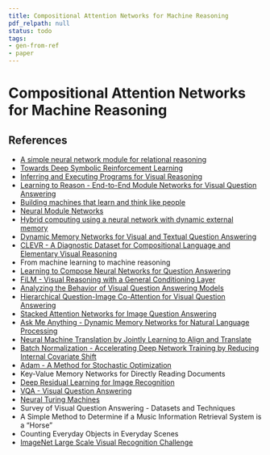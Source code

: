 ```yaml
---
title: Compositional Attention Networks for Machine Reasoning
pdf_relpath: null
status: todo
tags:
- gen-from-ref
- paper
---
```


# Compositional Attention Networks for Machine Reasoning

## References

- [A simple neural network module for relational reasoning](./a-simple-neural-network-module-for-relational-reasoning.md)
- [Towards Deep Symbolic Reinforcement Learning](./towards-deep-symbolic-reinforcement-learning.md)
- [Inferring and Executing Programs for Visual Reasoning](./inferring-and-executing-programs-for-visual-reasoning.md)
- [Learning to Reason - End-to-End Module Networks for Visual Question Answering](./learning-to-reason-end-to-end-module-networks-for-visual-question-answering.md)
- [Building machines that learn and think like people](./building-machines-that-learn-and-think-like-people.md)
- [Neural Module Networks](./neural-module-networks.md)
- [Hybrid computing using a neural network with dynamic external memory](./hybrid-computing-using-a-neural-network-with-dynamic-external-memory.md)
- [Dynamic Memory Networks for Visual and Textual Question Answering](./dynamic-memory-networks-for-visual-and-textual-question-answering.md)
- [CLEVR - A Diagnostic Dataset for Compositional Language and Elementary Visual Reasoning](./clevr-a-diagnostic-dataset-for-compositional-language-and-elementary-visual-reasoning.md)
- From machine learning to machine reasoning
- [Learning to Compose Neural Networks for Question Answering](./learning-to-compose-neural-networks-for-question-answering.md)
- [FiLM - Visual Reasoning with a General Conditioning Layer](./film-visual-reasoning-with-a-general-conditioning-layer.md)
- [Analyzing the Behavior of Visual Question Answering Models](./analyzing-the-behavior-of-visual-question-answering-models.md)
- [Hierarchical Question-Image Co-Attention for Visual Question Answering](./hierarchical-question-image-co-attention-for-visual-question-answering.md)
- [Stacked Attention Networks for Image Question Answering](./stacked-attention-networks-for-image-question-answering.md)
- [Ask Me Anything - Dynamic Memory Networks for Natural Language Processing](./ask-me-anything-dynamic-memory-networks-for-natural-language-processing.md)
- [Neural Machine Translation by Jointly Learning to Align and Translate](./neural-machine-translation-by-jointly-learning-to-align-and-translate.md)
- [Batch Normalization - Accelerating Deep Network Training by Reducing Internal Covariate Shift](./batch-normalization-accelerating-deep-network-training-by-reducing-internal-covariate-shift.md)
- [Adam - A Method for Stochastic Optimization](./adam-a-method-for-stochastic-optimization.md)
- Key-Value Memory Networks for Directly Reading Documents
- [Deep Residual Learning for Image Recognition](./deep-residual-learning-for-image-recognition.md)
- [VQA - Visual Question Answering](./vqa-visual-question-answering.md)
- [Neural Turing Machines](./neural-turing-machines.md)
- Survey of Visual Question Answering - Datasets and Techniques
- A Simple Method to Determine if a Music Information Retrieval System is a “Horse”
- Counting Everyday Objects in Everyday Scenes
- [ImageNet Large Scale Visual Recognition Challenge](./imagenet-large-scale-visual-recognition-challenge.md)
